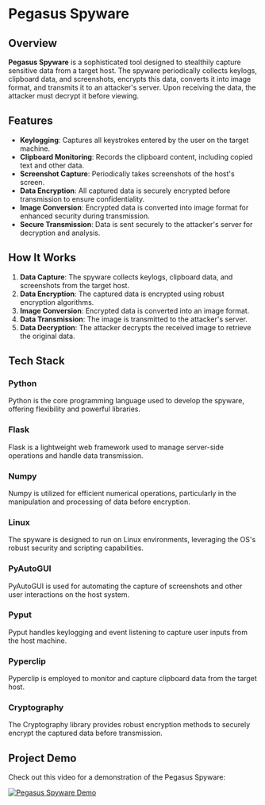 # Pegasus Spyware

## Overview
**Pegasus Spyware** is a sophisticated tool designed to stealthily capture sensitive data from a target host. The spyware periodically collects keylogs, clipboard data, and screenshots, encrypts this data, converts it into image format, and transmits it to an attacker's server. Upon receiving the data, the attacker must decrypt it before viewing.

## Features
- **Keylogging**: Captures all keystrokes entered by the user on the target machine.
- **Clipboard Monitoring**: Records the clipboard content, including copied text and other data.
- **Screenshot Capture**: Periodically takes screenshots of the host's screen.
- **Data Encryption**: All captured data is securely encrypted before transmission to ensure confidentiality.
- **Image Conversion**: Encrypted data is converted into image format for enhanced security during transmission.
- **Secure Transmission**: Data is sent securely to the attacker's server for decryption and analysis.

## How It Works
1. **Data Capture**: The spyware collects keylogs, clipboard data, and screenshots from the target host.
2. **Data Encryption**: The captured data is encrypted using robust encryption algorithms.
3. **Image Conversion**: Encrypted data is converted into an image format.
4. **Data Transmission**: The image is transmitted to the attacker's server.
5. **Data Decryption**: The attacker decrypts the received image to retrieve the original data.

## Tech Stack
### Python
Python is the core programming language used to develop the spyware, offering flexibility and powerful libraries.

### Flask
Flask is a lightweight web framework used to manage server-side operations and handle data transmission.

### Numpy
Numpy is utilized for efficient numerical operations, particularly in the manipulation and processing of data before encryption.

### Linux
The spyware is designed to run on Linux environments, leveraging the OS's robust security and scripting capabilities.

### PyAutoGUI
PyAutoGUI is used for automating the capture of screenshots and other user interactions on the host system.

### Pyput
Pyput handles keylogging and event listening to capture user inputs from the host machine.

### Pyperclip
Pyperclip is employed to monitor and capture clipboard data from the target host.

### Cryptography
The Cryptography library provides robust encryption methods to securely encrypt the captured data before transmission.

## Project Demo

Check out this video for a demonstration of the Pegasus Spyware:

[![Pegasus Spyware Demo](https://img.youtube.com/vi/UXhv4y2eP4c/0.jpg)](https://www.youtube.com/watch?v=UXhv4y2eP4c)
